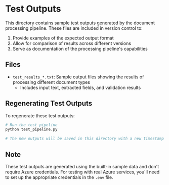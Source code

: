 # Test Outputs

This directory contains sample test outputs generated by the document processing pipeline. These files are included in version control to:

1. Provide examples of the expected output format
2. Allow for comparison of results across different versions
3. Serve as documentation of the processing pipeline's capabilities

## Files

- `test_results_*.txt`: Sample output files showing the results of processing different document types
  - Includes input text, extracted fields, and validation results

## Regenerating Test Outputs

To regenerate these test outputs:

```bash
# Run the test pipeline
python test_pipeline.py

# The new outputs will be saved in this directory with a new timestamp
```

## Note

These test outputs are generated using the built-in sample data and don't require Azure credentials. For testing with real Azure services, you'll need to set up the appropriate credentials in the `.env` file.
